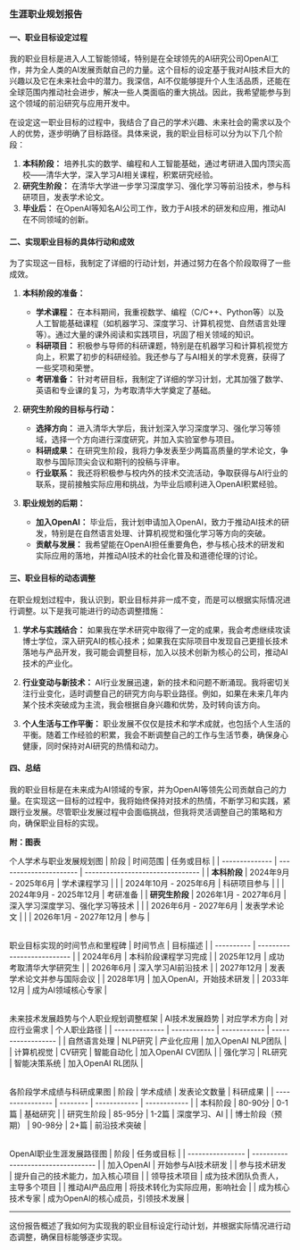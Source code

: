 ### 生涯职业规划报告

#### 一、职业目标设定过程

我的职业目标是进入人工智能领域，特别是在全球领先的AI研究公司OpenAI工作，并为全人类的AI发展贡献自己的力量。这个目标的设定基于我对AI技术巨大的兴趣以及它在未来社会中的潜力。我深信，AI不仅能够提升个人生活品质，还能在全球范围内推动社会进步，解决一些人类面临的重大挑战。因此，我希望能参与到这个领域的前沿研究与应用开发中。

在设定这一职业目标的过程中，我结合了自己的学术兴趣、未来社会的需求以及个人的优势，逐步明确了目标路径。具体来说，我的职业目标可以分为以下几个阶段：
1. **本科阶段：** 培养扎实的数学、编程和人工智能基础，通过考研进入国内顶尖高校——清华大学，深入学习AI相关课程，积累研究经验。
2. **研究生阶段：** 在清华大学进一步学习深度学习、强化学习等前沿技术，参与科研项目，发表学术论文。
3. **毕业后：** 在OpenAI等知名AI公司工作，致力于AI技术的研发和应用，推动AI在不同领域的创新。

#### 二、实现职业目标的具体行动和成效

为了实现这一目标，我制定了详细的行动计划，并通过努力在各个阶段取得了一些成效。

1. **本科阶段的准备：**
   - **学术课程：** 在本科期间，我重视数学、编程（C/C++、Python等）以及人工智能基础课程（如机器学习、深度学习、计算机视觉、自然语言处理等）。通过大量的课外阅读和实践项目，巩固了相关领域的知识。
   - **科研项目：** 积极参与导师的科研课题，特别是在机器学习和计算机视觉方向上，积累了初步的科研经验。我还参与了与AI相关的学术竞赛，获得了一些奖项和荣誉。
   - **考研准备：** 针对考研目标，我制定了详细的学习计划，尤其加强了数学、英语和专业课的复习，为考取清华大学奠定了基础。

2. **研究生阶段的目标与行动：**
   - **选择方向：** 进入清华大学后，我计划深入学习深度学习、强化学习等领域，选择一个方向进行深度研究，并加入实验室参与项目。
   - **科研成果：** 在研究生阶段，我将力争发表至少两篇高质量的学术论文，争取参与国际顶尖会议和期刊的投稿与评审。
   - **行业联系：** 我还将积极参与校内外的技术交流活动，争取获得与AI行业的联系，提前接触实际应用和挑战，为毕业后顺利进入OpenAI积累经验。

3. **职业规划的后期：**
   - **加入OpenAI：** 毕业后，我计划申请加入OpenAI，致力于推动AI技术的研发，特别是在自然语言处理、计算机视觉和强化学习等方向的突破。
   - **贡献与发展：** 我希望能在OpenAI担任重要角色，参与核心技术的研发和实际应用的落地，并推动AI技术的社会化普及和道德伦理的讨论。

#### 三、职业目标的动态调整

在职业规划过程中，我认识到，职业目标并非一成不变，而是可以根据实际情况进行调整。以下是我可能进行的动态调整措施：

1. **学术与实践结合：** 如果我在学术研究中取得了一定的成果，我会考虑继续攻读博士学位，深入研究AI的核心技术；如果我在实际项目中发现自己更擅长技术落地与产品开发，我可能会调整目标，加入以技术创新为核心的公司，推动AI技术的产业化。
   
2. **行业变动与新技术：** AI行业发展迅速，新的技术和问题不断涌现。我将密切关注行业变化，适时调整自己的研究方向与职业路径。例如，如果在未来几年内某个技术突破成为主流，我会根据自身兴趣和优势，及时转向该方向。

3. **个人生活与工作平衡：** 职业发展不仅仅是技术和学术成就，也包括个人生活的平衡。随着工作经验的积累，我会不断调整自己的工作与生活节奏，确保身心健康，同时保持对AI研究的热情和动力。

#### 四、总结

我的职业目标是在未来成为AI领域的专家，并为OpenAI等领先公司贡献自己的力量。在实现这一目标的过程中，我将始终保持对技术的热情，不断学习和实践，紧跟行业发展。尽管职业发展过程中会面临挑战，但我将灵活调整自己的策略和方向，确保职业目标的实现。

**附：图表**

个人学术与职业发展规划图
| 阶段           | 时间范围               | 任务或目标                       |
| -------------- | ---------------------- | -------------------------------- |
| **本科阶段**   | 2024年9月 - 2025年6月  | 学术课程学习                     |
|                | 2024年10月 - 2025年6月 | 科研项目参与                     |
|                | 2024年9月 - 2025年12月 | 考研准备                         |
| **研究生阶段** | 2026年1月 - 2027年6月  | 深入学习深度学习、强化学习等技术 |
|                | 2026年6月 - 2027年6月  | 发表学术论文                     |
|                | 2026年1月 - 2027年12月 | 参与                             |

\
职业目标实现的时间节点和里程碑
| 时间节点   | 目标描述                   |
| ---------- | -------------------------- |
| 2024年6月  | 本科阶段课程学习完成       |
| 2025年12月 | 成功考取清华大学研究生     |
| 2026年6月  | 深入学习AI前沿技术         |
| 2027年12月 | 发表学术论文并参与国际会议 |
| 2028年1月  | 加入OpenAI，开始技术研发   |
| 2033年12月 | 成为AI领域核心专家         |

\
未来技术发展趋势与个人职业规划调整框架
| AI技术发展趋势 | 对应学术方向 | 对应行业需求 | 个人职业路径       |
| -------------- | ------------ | ------------ | ------------------ |
| 自然语言处理   | NLP研究      | 产业化应用   | 加入OpenAI NLP团队 |
| 计算机视觉     | CV研究       | 智能自动化   | 加入OpenAI CV团队  |
| 强化学习       | RL研究       | 智能决策系统 | 加入OpenAI RL团队  |

\
各阶段学术成绩与科研成果图
| 阶段             | 学术成绩 | 发表论文数量 | 科研成果     |
| ---------------- | -------- | ------------ | ------------ |
| 本科阶段         | 80-90分  | 0-1篇        | 基础研究     |
| 研究生阶段       | 85-95分  | 1-2篇        | 深度学习、AI |
| 博士阶段（预期） | 90-98分  | 2+篇         | 前沿技术突破 |

\
OpenAI职业生涯发展路径图
| 阶段             | 任务或目标                         |
| ---------------- | ---------------------------------- |
| 加入OpenAI       | 开始参与AI技术研发                 |
| 参与技术研发     | 提升自己的技术能力，加入核心项目   |
| 领导技术项目     | 成为技术团队负责人，主导多个项目   |
| 推动AI产品应用   | 将技术转化为实际应用，影响社会     |
| 成为核心技术专家 | 成为OpenAI的核心成员，引领技术发展 |


---

这份报告概述了我如何为实现我的职业目标设定行动计划，并根据实际情况进行动态调整，确保目标能够逐步实现。